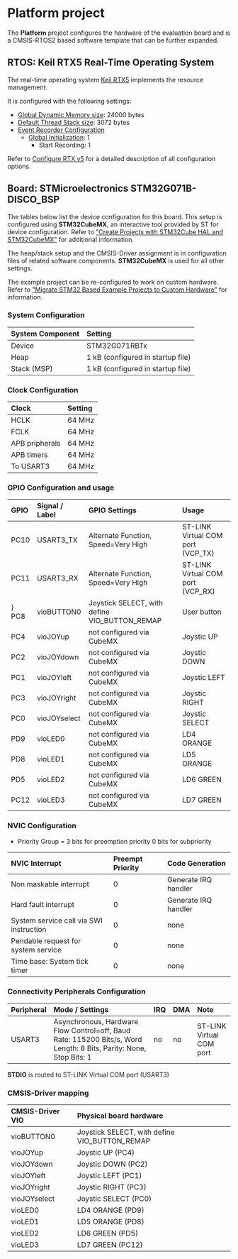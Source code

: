 Platform project
================

The **Platform** project configures the hardware of the evaluation board
and is a CMSIS-RTOS2 based software template that can be further expanded.

RTOS: Keil RTX5 Real-Time Operating System
------------------------------------------

The real-time operating system [Keil RTX5](https://arm-software.github.io/CMSIS_5/RTOS2/html/rtx5_impl.html) implements the resource management.

It is configured with the following settings:

- [Global Dynamic Memory size](https://arm-software.github.io/CMSIS_5/RTOS2/html/config_rtx5.html#systemConfig): 24000 bytes
- [Default Thread Stack size](https://arm-software.github.io/CMSIS_5/RTOS2/html/config_rtx5.html#threadConfig): 3072 bytes
- [Event Recorder Configuration](https://arm-software.github.io/CMSIS_5/RTOS2/html/config_rtx5.html#evtrecConfig)
  - [Global Initialization](https://arm-software.github.io/CMSIS_5/RTOS2/html/config_rtx5.html#evtrecConfigGlobIni): 1
    - Start Recording: 1

Refer to [Configure RTX v5](https://arm-software.github.io/CMSIS_5/RTOS2/html/config_rtx5.html) for a detailed description of all configuration options.

Board: STMicroelectronics STM32G071B-DISCO_BSP
----------------------------------------------

The tables below list the device configuration for this board. This setup is configured using **STM32CubeMX**,
an interactive tool provided by ST for device configuration. Refer to ["Create Projects with STM32Cube HAL and STM32CubeMX"](https://www.keil.com/pack/doc/STM32Cube) for additional information.

The heap/stack setup and the CMSIS-Driver assignment is in configuration files of related software components.
**STM32CubeMX** is used for all other settings.

The example project can be re-configured to work on custom hardware. Refer to ["Migrate STM32 Based Example Projects to Custom Hardware"](https://github.com/MDK-Packs/Documentation/tree/master/Porting_to_Custom_Hardware) for information.

### System Configuration

| System Component        | Setting
|:------------------------|:----------------------------------------
| Device                  | STM32G071RBTx
| Heap                    | 1 kB (configured in startup file)
| Stack (MSP)             | 1 kB (configured in startup file)

### Clock Configuration

| Clock                   | Setting
|:------------------------|:----------------------------------------
| HCLK                    | 64 MHz
| FCLK                    | 64 MHz
| APB pripherals          | 64 MHz
| APB timers              | 64 MHz
| To USART3               | 64 MHz

### GPIO Configuration and usage

| GPIO | Signal / Label   | GPIO Settings                                 | Usage
|:-----|:-----------------|:----------------------------------------------|:-----
| PC10 | USART3_TX        | Alternate Function, Speed=Very High           | ST-LINK Virtual COM port (VCP_TX)
| PC11 | USART3_RX        | Alternate Function, Speed=Very High           | ST-LINK Virtual COM port (VCP_RX)
} PC8  | vioBUTTON0       | Joystick SELECT, with define VIO_BUTTON_REMAP | User button
| PC4  | vioJOYup         | not configured via CubeMX                     | Joystic UP
| PC2  | vioJOYdown       | not configured via CubeMX                     | Joystic DOWN
| PC1  | vioJOYleft       | not configured via CubeMX                     | Joystic LEFT
| PC3  | vioJOYright      | not configured via CubeMX                     | Joystic RIGHT
| PC0  | vioJOYselect     | not configured via CubeMX                     | Joystic SELECT
| PD9  | vioLED0          | not configured via CubeMX                     | LD4 ORANGE
| PD8  | vioLED1          | not configured via CubeMX                     | LD5 ORANGE
| PD5  | vioLED2          | not configured via CubeMX                     | LD6 GREEN
| PC12 | vioLED3          | not configured via CubeMX                     | LD7 GREEN

### NVIC Configuration

 - Priority Group = 3 bits for preemption priority 0 bits for subpriority

| NVIC Interrupt                          | Preempt Priority | Code Generation
|:----------------------------------------|:-----------------|:---------------
| Non maskable interrupt                  | 0                | Generate IRQ handler
| Hard fault interrupt                    | 0                | Generate IRQ handler
| System service call via SWI instruction | 0                | none
| Pendable request for system service     | 0                | none
| Time base: System tick timer            | 0                | none

### Connectivity Peripherals Configuration

| Peripheral   | Mode / Settings                                                                                                    | IRQ | DMA | Note
|:-------------|:-------------------------------------------------------------------------------------------------------------------|:----|:----|:----
| USART3       | Asynchronous, Hardware Flow Control=off, Baud Rate: 115200 Bits/s, Word Length: 8 Bits, Parity: None, Stop Bits: 1 | no  | no  | ST-LINK Virtual COM port

**STDIO** is routed to ST-LINK Virtual COM port (USART3)

### CMSIS-Driver mapping

| CMSIS-Driver VIO  | Physical board hardware
|:------------------|:-----------------------
| vioBUTTON0        | Joystick SELECT, with define VIO_BUTTON_REMAP
| vioJOYup          | Joystic UP (PC4) 
| vioJOYdown        | Joystic DOWN (PC2) 
| vioJOYleft        | Joystic LEFT (PC1) 
| vioJOYright       | Joystic RIGHT (PC3) 
| vioJOYselect      | Joystic SELECT (PC0) 
| vioLED0           | LD4 ORANGE (PD9) 
| vioLED1           | LD5 ORANGE (PD8) 
| vioLED2           | LD6 GREEN (PD5) 
| vioLED3           | LD7 GREEN (PC12)
